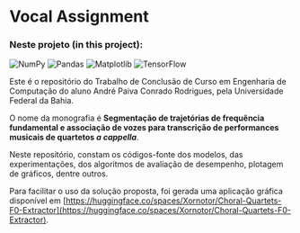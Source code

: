 # **Vocal Assignment**

### Neste projeto (in this project):
![NumPy](https://img.shields.io/badge/numpy-%23013243.svg?style=for-the-badge&logo=numpy&logoColor=white)
![Pandas](https://img.shields.io/badge/pandas-%23150458.svg?style=for-the-badge&logo=pandas&logoColor=white)
![Matplotlib](https://img.shields.io/badge/Matplotlib-%23ffffff.svg?style=for-the-badge&logo=Matplotlib&logoColor=black)
![TensorFlow](https://img.shields.io/badge/TensorFlow-%23FF6F00.svg?style=for-the-badge&logo=TensorFlow&logoColor=white)

Este é o repositório do Trabalho de Conclusão de Curso em Engenharia de Computação do aluno André Paiva Conrado Rodrigues, pela Universidade Federal da Bahia.

O nome da monografia é **Segmentação de trajetórias de frequência fundamental e associação de vozes para transcrição de performances musicais de quartetos *a cappella***.

Neste repositório, constam os códigos-fonte dos modelos, das experimentações, dos algoritmos de avaliação de desempenho, plotagem de gráficos, dentre outros.

Para facilitar o uso da solução proposta, foi gerada uma aplicação gráfica disponível em [https://huggingface.co/spaces/Xornotor/Choral-Quartets-F0-Extractor](https://huggingface.co/spaces/Xornotor/Choral-Quartets-F0-Extractor).
